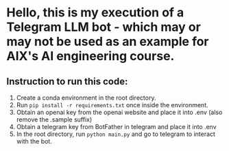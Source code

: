 # Hello, this is my execution of a Telegram LLM bot - which may or may not be used as an example for AIX's AI engineering course.

## Instruction to run this code:
1. Create a conda environment in the root directory.
2. Run `pip install -r requirements.txt` once inside the environment.
3. Obtain an openai key from the openai website and place it into .env (also remove the .sample suffix)
4. Obtain a telegram key from BotFather in telegram and place it into .env
5. In the root directory, run `python main.py` and go to telegram to interact with the bot.
